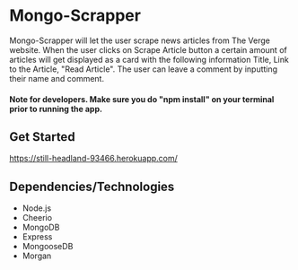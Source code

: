 # Mongo-Scrapper

Mongo-Scrapper will let the user scrape news articles from The Verge website. When the user clicks on Scrape Article button a certain amount of articles will get displayed as a card with the following information Title, Link to the Article, "Read Article". The user can leave a comment by inputting their name and comment. 

#### Note for developers. Make sure you do "npm install" on your terminal prior to running the app. 

## Get Started
https://still-headland-93466.herokuapp.com/



## Dependencies/Technologies

* Node.js
* Cheerio
* MongoDB
* Express
* MongooseDB 
* Morgan

